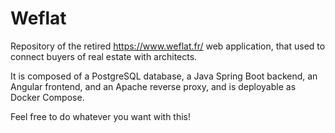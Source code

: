 # Weflat

Repository of the retired https://www.weflat.fr/ web application, that used to connect buyers of real estate with architects.

It is composed of a PostgreSQL database, a Java Spring Boot backend, an Angular frontend, and an Apache reverse proxy, and is deployable as Docker Compose.

Feel free to do whatever you want with this!
